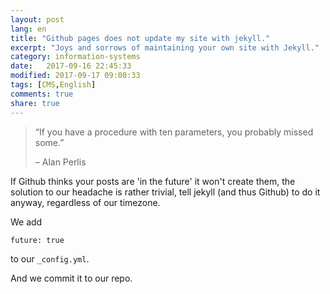 ```yaml
--- 
layout: post
lang: en
title: "Github pages does not update my site with jekyll."
excerpt: "Joys and sorrows of maintaining your own site with Jekyll."
category: information-systems
date:   2017-09-16 22:45:33
modified: 2017-09-17 09:00:33
tags: [CMS,English]
comments: true
share: true
---
```


> “If you have a procedure with ten parameters, you probably missed some.”
>
> – Alan Perlis

If Github thinks your posts are 'in the future' it won't create them, the solution to our headache is rather trivial, tell jekyll (and thus Github) to do it anyway, regardless of our timezone.

We add

`future: true`

to our `_config.yml`.

And we commit it to our repo.
